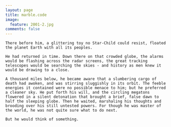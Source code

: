 ```yaml
---
layout: page
title: marble.code
image:
  feature: 2001-2.jpg
comments: false
---
```


``There before him, a glittering toy no Star-Child could resist, floated the planet Earth with all its peoples.``

``He had returned in time. Down there on that crowded globe, the alarms would be flashing across the radar screens, the great tracking telescopes would be searching the skies - and history as men knew it would be drawing to a close.``

``A thousand miles below, he became aware that a slumbering cargo of death had awoken, and was stirring sluggishly in its orbit. The feeble energies it contained were no possible menace to him; but he preferred a cleaner sky. He put forth his will, and the circling megatons flowered in a silent detonation that brought a brief, false dawn to half the sleeping globe. Then he waited, marshaling his thoughts and brooding over his still untested powers. For though he was master of the world, he was not quite sure what to do next.``

``But he would think of something.``